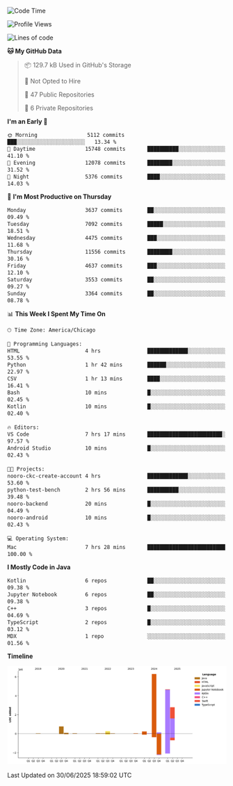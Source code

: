 <!--START_SECTION:waka-->
![Code Time](http://img.shields.io/badge/Code%20Time-1%2C328%20hrs%201%20min-blue)

![Profile Views](http://img.shields.io/badge/Profile%20Views-0-blue)

![Lines of code](https://img.shields.io/badge/From%20Hello%20World%20I%27ve%20Written-15.5%20million%20lines%20of%20code-blue)

**🐱 My GitHub Data** 

> 📦 129.7 kB Used in GitHub's Storage 
 > 
> 🚫 Not Opted to Hire
 > 
> 📜 47 Public Repositories 
 > 
> 🔑 6 Private Repositories 
 > 
**I'm an Early 🐤** 

```text
🌞 Morning                5112 commits        ███░░░░░░░░░░░░░░░░░░░░░░   13.34 % 
🌆 Daytime                15748 commits       ██████████░░░░░░░░░░░░░░░   41.10 % 
🌃 Evening                12078 commits       ████████░░░░░░░░░░░░░░░░░   31.52 % 
🌙 Night                  5376 commits        ████░░░░░░░░░░░░░░░░░░░░░   14.03 % 
```
📅 **I'm Most Productive on Thursday** 

```text
Monday                   3637 commits        ██░░░░░░░░░░░░░░░░░░░░░░░   09.49 % 
Tuesday                  7092 commits        █████░░░░░░░░░░░░░░░░░░░░   18.51 % 
Wednesday                4475 commits        ███░░░░░░░░░░░░░░░░░░░░░░   11.68 % 
Thursday                 11556 commits       ████████░░░░░░░░░░░░░░░░░   30.16 % 
Friday                   4637 commits        ███░░░░░░░░░░░░░░░░░░░░░░   12.10 % 
Saturday                 3553 commits        ██░░░░░░░░░░░░░░░░░░░░░░░   09.27 % 
Sunday                   3364 commits        ██░░░░░░░░░░░░░░░░░░░░░░░   08.78 % 
```


📊 **This Week I Spent My Time On** 

```text
🕑︎ Time Zone: America/Chicago

💬 Programming Languages: 
HTML                     4 hrs               █████████████░░░░░░░░░░░░   53.55 % 
Python                   1 hr 42 mins        ██████░░░░░░░░░░░░░░░░░░░   22.97 % 
CSV                      1 hr 13 mins        ████░░░░░░░░░░░░░░░░░░░░░   16.41 % 
Bash                     10 mins             █░░░░░░░░░░░░░░░░░░░░░░░░   02.45 % 
Kotlin                   10 mins             █░░░░░░░░░░░░░░░░░░░░░░░░   02.40 % 

🔥 Editors: 
VS Code                  7 hrs 17 mins       ████████████████████████░   97.57 % 
Android Studio           10 mins             █░░░░░░░░░░░░░░░░░░░░░░░░   02.43 % 

🐱‍💻 Projects: 
nooro-ckc-create-account 4 hrs               █████████████░░░░░░░░░░░░   53.60 % 
python-test-bench        2 hrs 56 mins       ██████████░░░░░░░░░░░░░░░   39.48 % 
nooro-backend            20 mins             █░░░░░░░░░░░░░░░░░░░░░░░░   04.49 % 
nooro-android            10 mins             █░░░░░░░░░░░░░░░░░░░░░░░░   02.43 % 

💻 Operating System: 
Mac                      7 hrs 28 mins       █████████████████████████   100.00 % 
```

**I Mostly Code in Java** 

```text
Kotlin                   6 repos             ██░░░░░░░░░░░░░░░░░░░░░░░   09.38 % 
Jupyter Notebook         6 repos             ██░░░░░░░░░░░░░░░░░░░░░░░   09.38 % 
C++                      3 repos             █░░░░░░░░░░░░░░░░░░░░░░░░   04.69 % 
TypeScript               2 repos             █░░░░░░░░░░░░░░░░░░░░░░░░   03.12 % 
MDX                      1 repo              ░░░░░░░░░░░░░░░░░░░░░░░░░   01.56 % 
```



**Timeline**

![Lines of Code chart](https://raw.githubusercontent.com/phanijsp/phanijsp/main/assets/bar_graph.png)


 Last Updated on 30/06/2025 18:59:02 UTC
<!--END_SECTION:waka-->
